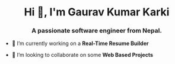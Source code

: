 <h1 align="center">Hi 👋, I'm Gaurav Kumar Karki</h1>
<h3 align="center">A passionate software engineer from Nepal.</h3>

- 🔭 I’m currently working on a **Real-Time Resume Builder**

- 👯 I’m looking to collaborate on some **Web Based Projects**

